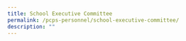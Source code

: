 ```yaml
---
title: School Executive Committee
permalink: /pcps-personnel/school-executive-committee/
description: ""
---
```

